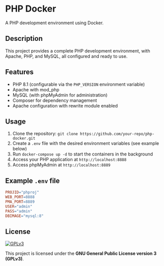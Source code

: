 # PHP Docker

A PHP development environment using Docker.

## Description

This project provides a complete PHP development environment, with Apache, PHP, and MySQL, all configured and ready to use.

## Features

* PHP 8.1 (configurable via the `PHP_VERSION` environment variable)
* Apache with mod_php
* MySQL (with phpMyAdmin for administration)
* Composer for dependency management
* Apache configuration with rewrite module enabled

## Usage

1. Clone the repository: `git clone https://github.com/your-repo/php-docker.git`
2. Create a `.env` file with the desired environment variables (see example below)
3. Run `docker-compose up -d` to start the containers in the background
4. Access your PHP application at `http://localhost:8888`
5. Access phpMyAdmin at `http://localhost:8889`

## Example `.env` file

```makefile
PROJID="phproj"
WEB_PORT=8888
PMA_PORT=8889
USER="admin"
PASS="admin"
DBIMAGE="mysql:8"
```

## License

[![GPLv3](https://www.gnu.org/graphics/gplv3-127x51.png)](https://www.gnu.org/licenses/gpl-3.0.html)

This project is licensed under the **GNU General Public License version 3 (GPLv3)**.
